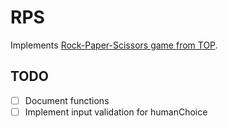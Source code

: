 # RPS

Implements [Rock-Paper-Scissors game from TOP](https://www.theodinproject.com/lessons/foundations-rock-paper-scissors).

## TODO

- [ ] Document functions
- [ ] Implement input validation for humanChoice
